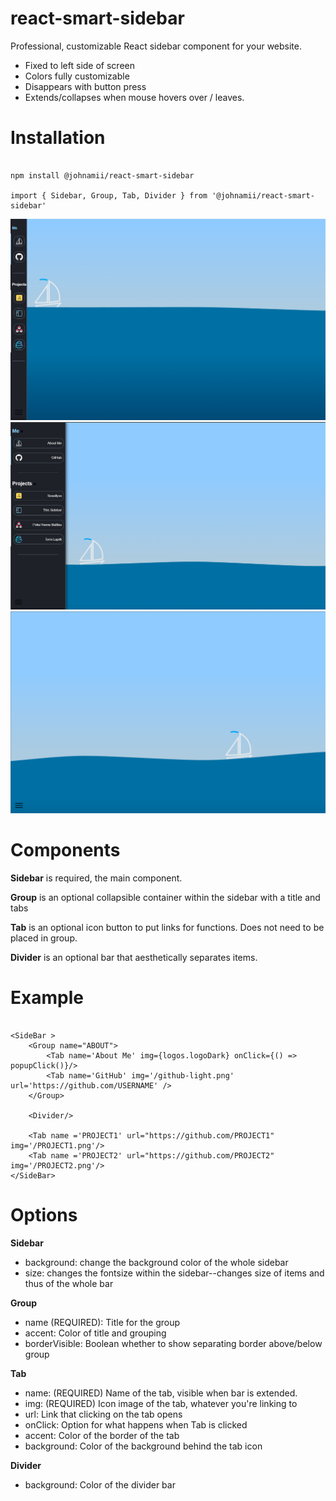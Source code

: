 # react-smart-sidebar

Professional, customizable React sidebar component for your website.
* Fixed to left side of screen
* Colors fully customizable
* Disappears with button press
* Extends/collapses when mouse hovers over / leaves.

# Installation

```

npm install @johnamii/react-smart-sidebar

import { Sidebar, Group, Tab, Divider } from '@johnamii/react-smart-sidebar'

```

![example_def](./screenshots//sidebar-example-compressed.png?raw=true "Default") 
![example_ext](./screenshots//sidebar-example-extended.png?raw=true "Extended (on hover)")
![example_hid](./screenshots//sidebar-example-hidden.png?raw=true "Hidden")

# Components

**Sidebar** is required, the main component.

**Group** is an optional collapsible container within the sidebar with a title and tabs

**Tab** is an optional icon button to put links for functions. Does not need to be placed in group.

**Divider** is an optional bar that aesthetically separates items.

# Example

```

<SideBar >
    <Group name="ABOUT">
        <Tab name='About Me' img={logos.logoDark} onClick={() => popupClick()}/>
        <Tab name='GitHub' img='/github-light.png' url='https://github.com/USERNAME' />
    </Group>

    <Divider/>

    <Tab name ='PROJECT1' url="https://github.com/PROJECT1" img='/PROJECT1.png'/>
    <Tab name ='PROJECT2' url="https://github.com/PROJECT2" img='/PROJECT2.png'/>
</SideBar>

```

# Options

**Sidebar**
 * background: change the background color of the whole sidebar
 * size: changes the fontsize within the sidebar--changes size of items and thus of the whole bar

**Group**
 * name (REQUIRED): Title for the group
 * accent: Color of title and grouping
 * borderVisible: Boolean whether to show separating border above/below group

**Tab**
 * name: (REQUIRED) Name of the tab, visible when bar is extended.
 * img: (REQUIRED) Icon image of the tab, whatever you're linking to
 * url: Link that clicking on the tab opens
 * onClick: Option for what happens when Tab is clicked
 * accent: Color of the border of the tab
 * background: Color of the background behind the tab icon

**Divider**
 * background: Color of the divider bar

